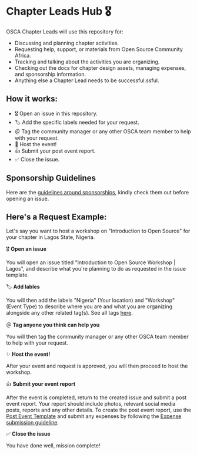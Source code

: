 # Chapter Leads Hub 🎖

OSCA Chapter Leads will use this repository for:

- Discussing and planning chapter activities.
- Requesting help, support, or materials from Open Source Community Africa. 
- Tracking and talking about the activities you are organizing.
- Checking out the docs for chapter design assets, managing expenses, and sponsorship information.
- Anything else a Chapter Lead needs to be successful.ssful.

## How it works:

- 🎖 Open an issue in this repository.
- 🏷 Add the specific labels needed for your request.
- ＠ Tag the community manager or any other OSCA team member to help with your request.
- 🎊 Host the event!
- 👍 Submit your post event report.
- ✅ Close the issue.

## Sponsorship Guidelines

Here are the [guidelines around sponsorships](/chapter-leads-hub/blob/master/docs/sponsorship.md), kindly check them out before opening an issue.

## Here's a Request Example:

Let's say you want to host a workshop on "Introduction to Open Source" for your chapter in Lagos State, Nigeria.

🎖 **Open an issue**

You will open an issue titled "Introduction to Open Source Workshop | Lagos", and describe what you're planning to do as requested in the issue template.

🏷 **Add lables**

You will then add the labels "Nigeria" (Your location) and "Workshop" (Event Type) to describe where you are and what you are organizing alongside any other related tag(s). See all tags [here](https://github.com/oscafrica/chapter-leads-hub/tags).


＠ **Tag anyone you think can help you**

You will then tag the community manager or any other OSCA team member to help with your request.

✨ **Host the event!**

After your event and request is approved, you will then proceed to host the workshop.

👍 **Submit your event report**

After the event is completed, return to the created issue and submit a post event report. Your report should include photos, relevant social media posts, reports and any other details. To create the post event report, use the [Post Event Template](/chapter-leads-hub/blob/master/docs/post-event-template.md) and submit any expenses by following the [Expense submission guideline](/chapter-leads-hub/blob/master/docs/expenses.md).

✅ **Close the issue**

You have done well, mission complete!
